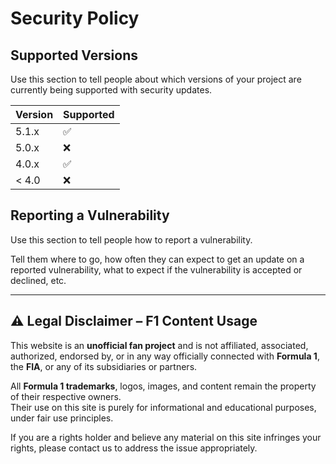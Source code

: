 # Security Policy

## Supported Versions

Use this section to tell people about which versions of your project are currently being supported with security updates.

| Version | Supported         |
| ------- | ----------------- |
| 5.1.x   | :white_check_mark: |
| 5.0.x   | :x:               |
| 4.0.x   | :white_check_mark: |
| < 4.0   | :x:               |

## Reporting a Vulnerability

Use this section to tell people how to report a vulnerability.

Tell them where to go, how often they can expect to get an update on a reported vulnerability, what to expect if the vulnerability is accepted or declined, etc.

---

## ⚠️ Legal Disclaimer – F1 Content Usage

This website is an **unofficial fan project** and is not affiliated, associated, authorized, endorsed by, or in any way officially connected with **Formula 1**, the **FIA**, or any of its subsidiaries or partners.

All **Formula 1 trademarks**, logos, images, and content remain the property of their respective owners.  
Their use on this site is purely for informational and educational purposes, under fair use principles.

If you are a rights holder and believe any material on this site infringes your rights, please contact us to address the issue appropriately.
